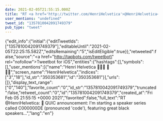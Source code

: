 ```yaml
---
date: 2021-02-05T21:55:15.000Z
title: "RT <a href='http://twitter.com/HenriHelvetica'>@HenriHelvetica</a>: 📣 QUIC announcement: I'm starting a speaker series called C000000DE (pronounced 'code'), featuring great black speakers…″"
user_mentions: "undefined"
tweet_id: "1357810042091749379"
pub_type: "tweet"
---
```

{"edit_info":{"initial":{"editTweetIds":["1357810042091749379"],"editableUntil":"2021-02-05T22:25:15.582Z","editsRemaining":"5","isEditEligible":true}},"retweeted":false,"source":"<a href=\"http://tapbots.com/tweetbot\" rel=\"nofollow\">Tweetbot for iΟS</a>","entities":{"hashtags":[],"symbols":[],"user_mentions":[{"name":"Henri Helvetica 👨🏾‍🚀 🚀🇭🇹","screen_name":"HenriHelvetica","indices":["3","18"],"id_str":"350353681","id":"350353681"}],"urls":[]},"display_text_range":["0","140"],"favorite_count":"0","id_str":"1357810042091749379","truncated":false,"retweet_count":"0","id":"1357810042091749379","created_at":"Fri Feb 05 21:55:15 +0000 2021","favorited":false,"full_text":"RT @HenriHelvetica: 📣 QUIC announcement: I'm starting a speaker series called C000000DE (pronounced 'code'), featuring great black speakers…","lang":"en"}
